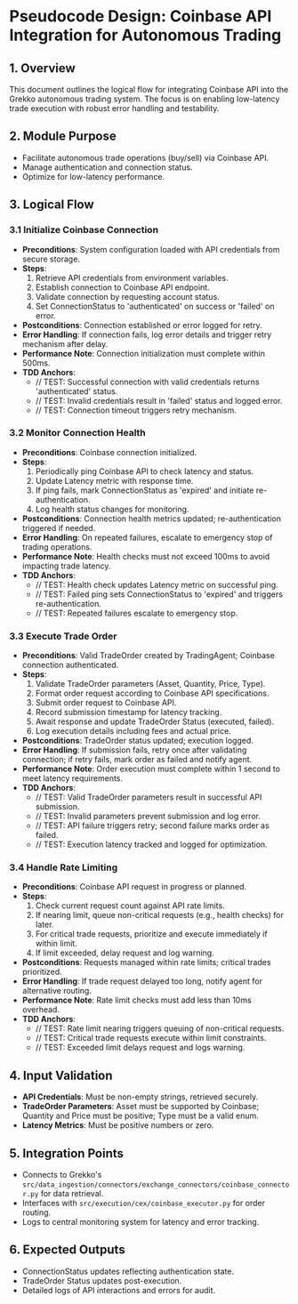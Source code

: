 # Pseudocode Design: Coinbase API Integration for Autonomous Trading

## 1. Overview
This document outlines the logical flow for integrating Coinbase API into the Grekko autonomous trading system. The focus is on enabling low-latency trade execution with robust error handling and testability.

## 2. Module Purpose
- Facilitate autonomous trade operations (buy/sell) via Coinbase API.
- Manage authentication and connection status.
- Optimize for low-latency performance.

## 3. Logical Flow

### 3.1 Initialize Coinbase Connection
- **Preconditions**: System configuration loaded with API credentials from secure storage.
- **Steps**:
  1. Retrieve API credentials from environment variables.
  2. Establish connection to Coinbase API endpoint.
  3. Validate connection by requesting account status.
  4. Set ConnectionStatus to 'authenticated' on success or 'failed' on error.
- **Postconditions**: Connection established or error logged for retry.
- **Error Handling**: If connection fails, log error details and trigger retry mechanism after delay.
- **Performance Note**: Connection initialization must complete within 500ms.
- **TDD Anchors**:
  - // TEST: Successful connection with valid credentials returns 'authenticated' status.
  - // TEST: Invalid credentials result in 'failed' status and logged error.
  - // TEST: Connection timeout triggers retry mechanism.

### 3.2 Monitor Connection Health
- **Preconditions**: Coinbase connection initialized.
- **Steps**:
  1. Periodically ping Coinbase API to check latency and status.
  2. Update Latency metric with response time.
  3. If ping fails, mark ConnectionStatus as 'expired' and initiate re-authentication.
  4. Log health status changes for monitoring.
- **Postconditions**: Connection health metrics updated; re-authentication triggered if needed.
- **Error Handling**: On repeated failures, escalate to emergency stop of trading operations.
- **Performance Note**: Health checks must not exceed 100ms to avoid impacting trade latency.
- **TDD Anchors**:
  - // TEST: Health check updates Latency metric on successful ping.
  - // TEST: Failed ping sets ConnectionStatus to 'expired' and triggers re-authentication.
  - // TEST: Repeated failures escalate to emergency stop.

### 3.3 Execute Trade Order
- **Preconditions**: Valid TradeOrder created by TradingAgent; Coinbase connection authenticated.
- **Steps**:
  1. Validate TradeOrder parameters (Asset, Quantity, Price, Type).
  2. Format order request according to Coinbase API specifications.
  3. Submit order request to Coinbase API.
  4. Record submission timestamp for latency tracking.
  5. Await response and update TradeOrder Status (executed, failed).
  6. Log execution details including fees and actual price.
- **Postconditions**: TradeOrder status updated; execution logged.
- **Error Handling**: If submission fails, retry once after validating connection; if retry fails, mark order as failed and notify agent.
- **Performance Note**: Order execution must complete within 1 second to meet latency requirements.
- **TDD Anchors**:
  - // TEST: Valid TradeOrder parameters result in successful API submission.
  - // TEST: Invalid parameters prevent submission and log error.
  - // TEST: API failure triggers retry; second failure marks order as failed.
  - // TEST: Execution latency tracked and logged for optimization.

### 3.4 Handle Rate Limiting
- **Preconditions**: Coinbase API request in progress or planned.
- **Steps**:
  1. Check current request count against API rate limits.
  2. If nearing limit, queue non-critical requests (e.g., health checks) for later.
  3. For critical trade requests, prioritize and execute immediately if within limit.
  4. If limit exceeded, delay request and log warning.
- **Postconditions**: Requests managed within rate limits; critical trades prioritized.
- **Error Handling**: If trade request delayed too long, notify agent for alternative routing.
- **Performance Note**: Rate limit checks must add less than 10ms overhead.
- **TDD Anchors**:
  - // TEST: Rate limit nearing triggers queuing of non-critical requests.
  - // TEST: Critical trade requests execute within limit constraints.
  - // TEST: Exceeded limit delays request and logs warning.

## 4. Input Validation
- **API Credentials**: Must be non-empty strings, retrieved securely.
- **TradeOrder Parameters**: Asset must be supported by Coinbase; Quantity and Price must be positive; Type must be a valid enum.
- **Latency Metrics**: Must be positive numbers or zero.

## 5. Integration Points
- Connects to Grekko's `src/data_ingestion/connectors/exchange_connectors/coinbase_connector.py` for data retrieval.
- Interfaces with `src/execution/cex/coinbase_executor.py` for order routing.
- Logs to central monitoring system for latency and error tracking.

## 6. Expected Outputs
- ConnectionStatus updates reflecting authentication state.
- TradeOrder Status updates post-execution.
- Detailed logs of API interactions and errors for audit.